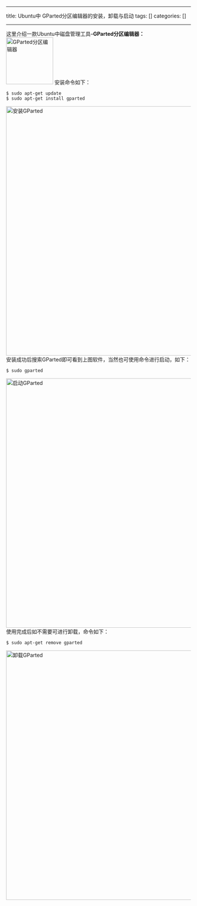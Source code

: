 
--- 
title:  Ubuntu中 GParted分区编辑器的安装，卸载与启动 
tags: []
categories: [] 

---
这里介绍一款Ubuntu中磁盘管理工具–**GParted分区编辑器：** <img src="https://img-blog.csdnimg.cn/8d40b457914443bcaf6abb521266d4a3.png" alt="GParted分区编辑器" width="128"> 安装命令如下：

```
$ sudo apt-get update
$ sudo apt-get install gparted

```

<img src="https://img-blog.csdnimg.cn/bb792127ffb148b998ad2a9b92a56d61.png?x-oss-process=image/watermark,type_d3F5LXplbmhlaQ,shadow_50,text_Q1NETiBA5LiA54K55bm0576K,size_20,color_FFFFFF,t_70,g_se,x_16#pic_center" alt="安装GParted" width="680"> 安装成功后搜索GParted即可看到上图软件，当然也可使用命令进行启动，如下：

```
$ sudo gparted

```

<img src="https://img-blog.csdnimg.cn/a21ce9f20cb045a590d3b6e0846232c4.png?x-oss-process=image/watermark,type_d3F5LXplbmhlaQ,shadow_50,text_Q1NETiBA5LiA54K55bm0576K,size_20,color_FFFFFF,t_70,g_se,x_16#pic_center" alt="启动GParted" width="680"> 使用完成后如不需要可进行卸载，命令如下：

```
$ sudo apt-get remove gparted

```

<img src="https://img-blog.csdnimg.cn/070480fbed8a459596f1327ce2ac77f1.png?x-oss-process=image/watermark,type_d3F5LXplbmhlaQ,shadow_50,text_Q1NETiBA5LiA54K55bm0576K,size_20,color_FFFFFF,t_70,g_se,x_16#pic_center" alt="卸载GParted" width="680">
